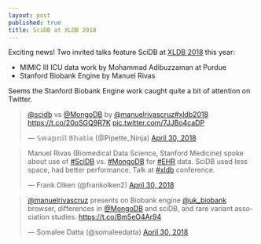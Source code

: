 ```yaml
---
layout: post
published: true
title: SciDB at XLDB 2018
---
```


Exciting news! Two invited talks feature SciDB at [XLDB 2018](https://conf.slac.stanford.edu/xldb2018/agenda) this year:

- MIMIC III ICU data work by Mohammad Adibuzzaman at Purdue
- Stanford Biobank Engine by Manuel Rivas

Seems the Stanford Biobank Engine work caught quite a bit of attention on Twitter. 

<blockquote class="twitter-tweet" data-lang="en"><p lang="es" dir="ltr"><a href="https://twitter.com/scidb?ref_src=twsrc%5Etfw">@scidb</a> vs <a href="https://twitter.com/MongoDB?ref_src=twsrc%5Etfw">@MongoDB</a> by <a href="https://twitter.com/manuelrivascruz?ref_src=twsrc%5Etfw">@manuelrivascruz</a><a href="https://twitter.com/hashtag/xldb2018?src=hash&amp;ref_src=twsrc%5Etfw">#xldb2018</a> <a href="https://t.co/20oSGQ9R7K">https://t.co/20oSGQ9R7K</a> <a href="https://t.co/7JJBo4caDP">pic.twitter.com/7JJBo4caDP</a></p>&mdash; 𝕊𝕨𝕒𝕡𝕟𝕚𝕝 𝔹𝕙𝕒𝕥𝕚𝕒 (@Pipette_Ninja) <a href="https://twitter.com/Pipette_Ninja/status/991004162413375488?ref_src=twsrc%5Etfw">April 30, 2018</a></blockquote>
<script async src="https://platform.twitter.com/widgets.js" charset="utf-8"></script>

<blockquote class="twitter-tweet" data-lang="en"><p lang="en" dir="ltr">Manuel Rivas (Biomedical Data Science, Stanford Medicine) spoke about use of <a href="https://twitter.com/hashtag/SciDB?src=hash&amp;ref_src=twsrc%5Etfw">#SciDB</a> vs. <a href="https://twitter.com/hashtag/MongoDB?src=hash&amp;ref_src=twsrc%5Etfw">#MongoDB</a>  for <a href="https://twitter.com/hashtag/EHR?src=hash&amp;ref_src=twsrc%5Etfw">#EHR</a> data.  SciDB used less space, had better performance.  Talk at <a href="https://twitter.com/hashtag/xldb?src=hash&amp;ref_src=twsrc%5Etfw">#xldb</a> conference.</p>&mdash; Frank Olken (@frankolken2) <a href="https://twitter.com/frankolken2/status/991005172561137667?ref_src=twsrc%5Etfw">April 30, 2018</a></blockquote>
<script async src="https://platform.twitter.com/widgets.js" charset="utf-8"></script>

<blockquote class="twitter-tweet" data-lang="en"><p lang="en" dir="ltr"><a href="https://twitter.com/manuelrivascruz?ref_src=twsrc%5Etfw">@manuelrivascruz</a> presents on Biobank engine <a href="https://twitter.com/uk_biobank?ref_src=twsrc%5Etfw">@uk_biobank</a> browser, differences in <a href="https://twitter.com/MongoDB?ref_src=twsrc%5Etfw">@MongoDB</a> and sciDB, and rare variant association studies. <a href="https://t.co/Bm5eO4Ar94">https://t.co/Bm5eO4Ar94</a></p>&mdash; Somalee Datta (@somaleedatta) <a href="https://twitter.com/somaleedatta/status/991005612078059521?ref_src=twsrc%5Etfw">April 30, 2018</a></blockquote>
<script async src="https://platform.twitter.com/widgets.js" charset="utf-8"></script>

